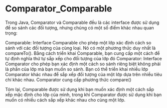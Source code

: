 # Comparator_Comparable
Trong Java, Comparator và Comparable đều là các interface được sử dụng để so sánh các đối tượng, nhưng chúng có một số điểm khác nhau quan trọng:

Comparable: Interface Comparable cho phép một lớp xác định cách so sánh với các đối tượng của cùng loại. Nó có một phương thức duy nhất là compareTo(). Bằng cách triển khai Comparable, bạn cung cấp một cách để tự định nghĩa thứ tự sắp xếp cho đối tượng của lớp đó
Comparator: Interface Comparator cho phép bạn xác định một cách so sánh riêng biệt không phải là phần của lớp mà bạn muốn so sánh. Bạn có thể triển khai nhiều lớp Comparator khác nhau để sắp xếp đối tượng của một lớp dựa trên nhiều tiêu chí khác nhau. Comparator cung cấp phương thức compare()

Tóm lại, Comparable được sử dụng khi bạn muốn xác định một cách sắp xếp mặc định cho lớp của mình, trong khi Comparator được sử dụng khi bạn muốn có nhiều cách sắp xếp khác nhau cho cùng một lớp.
